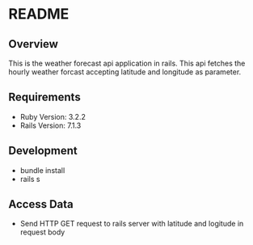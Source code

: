 # README

## Overview
This is the weather forecast api application in rails. This api fetches the hourly weather forcast accepting latitude and longitude as parameter.

## Requirements
- Ruby Version: 3.2.2
- Rails Version: 7.1.3

## Development
- bundle install
- rails s

## Access Data
- Send HTTP GET request to rails server with latitude and logitude in request body